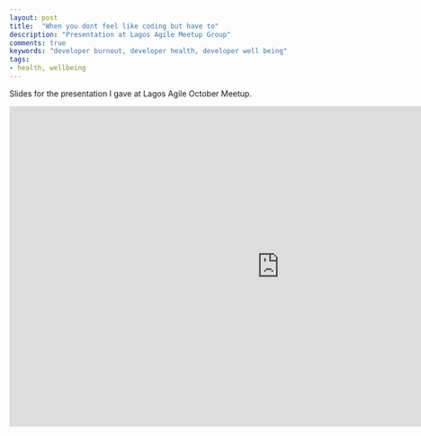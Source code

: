 ```yaml
---
layout: post
title:  "When you dont feel like coding but have to"
description: "Presentation at Lagos Agile Meetup Group"
comments: true
keywords: "developer burnout, developer health, developer well being"
tags:
- health, wellbeing
---
```


<style>
ul {
  list-style-type: square;
  margin-bottom: 10px;
  padding-left: 30px;
}
ol {
  list-style-type: decimal;
  margin-bottom: 10px;
  padding-left: 30px;
}

h3 strong {
  font-weight:normal;
}
</style>

Slides for the presentation I gave at Lagos Agile October Meetup.


<iframe src="https://docs.google.com/presentation/d/1nlQWTGVklmHGDq82OHDp2U96-Oi6Rl7CVkLUQ1cY0nE/embed?start=false&loop=false&delayms=3000" frameborder="0" width="960" height="569" allowfullscreen="true" mozallowfullscreen="true" webkitallowfullscreen="true"></iframe>
